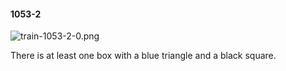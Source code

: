 #### 1053-2
![train-1053-2-0.png](https://github.com/lil-lab/nlvr/raw/master/nlvr/train/images/53/train-1053-2-0.png "train-1053-2-0.png")

There is at least one box with a blue triangle and a black square.